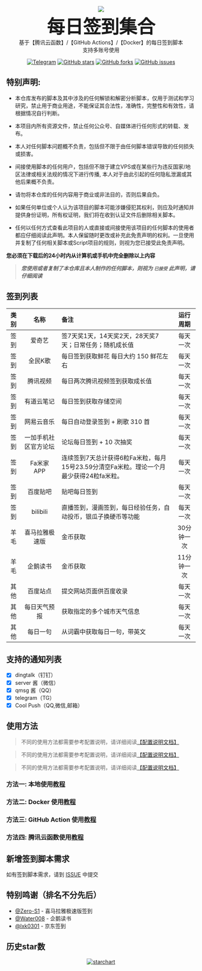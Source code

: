 <p align="center">
    <img src="https://socialify.git.ci/Sitoi/dailycheckin/image?description=1&font=Rokkitt&forks=1&issues=1&language=1&owner=1&pattern=Circuit%20Board&pulls=1&stargazers=1&theme=Dark"/>
    <br><strong><font size=10>每日签到集合</font></strong>
    <br>基于【腾讯云函数】/【GitHub Actions】/【Docker】的每日签到脚本
    <br>支持多账号使用
</p>

<p align="center">
    <a href="https://t.me/dailycheckin"><img src="https://img.shields.io/badge/Talk-Telegrame-brightgreen.svg?style=popout-square" alt="Telegram"></a>
    <a href="https://github.com/Sitoi/dailycheckin/stargazers"><img src="https://img.shields.io/github/stars/Sitoi/dailycheckin.svg?style=popout-square" alt="GitHub stars"></a>
    <a href="https://github.com/Sitoi/dailycheckin/network/members"><img src="https://img.shields.io/github/forks/Sitoi/dailycheckin.svg?style=popout-square" alt="GitHub forks"></a>
    <a href="https://github.com/Sitoi/dailycheckin/issues"><img src="https://img.shields.io/github/issues/Sitoi/dailycheckin.svg?style=popout-square" alt="GitHub issues"></a>
</p>

## 特别声明:

- 本仓库发布的脚本及其中涉及的任何解锁和解密分析脚本，仅用于测试和学习研究，禁止用于商业用途，不能保证其合法性，准确性，完整性和有效性，请根据情况自行判断。

- 本项目内所有资源文件，禁止任何公众号、自媒体进行任何形式的转载、发布。

- 本人对任何脚本问题概不负责，包括但不限于由任何脚本错误导致的任何损失或损害。

- 间接使用脚本的任何用户，包括但不限于建立VPS或在某些行为违反国家/地区法律或相关法规的情况下进行传播, 本人对于由此引起的任何隐私泄漏或其他后果概不负责。

- 请勿将本仓库的任何内容用于商业或非法目的，否则后果自负。

- 如果任何单位或个人认为该项目的脚本可能涉嫌侵犯其权利，则应及时通知并提供身份证明，所有权证明，我们将在收到认证文件后删除相关脚本。

- 任何以任何方式查看此项目的人或直接或间接使用该项目的任何脚本的使用者都应仔细阅读此声明。本人保留随时更改或补充此免责声明的权利。一旦使用并复制了任何相关脚本或Script项目的规则，则视为您已接受此免责声明。

**您必须在下载后的24小时内从计算机或手机中完全删除以上内容**

> ***您使用或者复制了本仓库且本人制作的任何脚本，则视为 `已接受` 此声明，请仔细阅读***

## 签到列表

|类别|名称|备注|运行周期|
|:---:|:---:|:---|:---:|
|签到|爱奇艺|签7天奖1天，14天奖2天，28天奖7天；日常任务；随机成长值|每天一次|
|签到|全民K歌|每日签到获取鲜花 每日大约 150 鲜花左右|每天一次|
|签到|腾讯视频|每日两次腾讯视频签到获取成长值|每天一次|
|签到|有道云笔记|每日签到获取存储空间|每天一次|
|签到|网易云音乐|每日自动登录签到 + 刷歌 310 首|每天一次|
|签到|一加手机社区官方论坛|论坛每日签到 + 10 次抽奖|每天一次|
|签到|Fa米家 APP|连续签到7天总计获得6粒Fa米粒，每月15号23.59分清空Fa米粒。理论一个月最少获得24粒fa米粒。|每天一次|
|签到|百度贴吧|贴吧每日签到|每天一次|
|签到|bilibili|直播签到，漫画签到，每日经验任务，自动投币，银瓜子换硬币等功能|每天一次|
|羊毛|喜马拉雅极速版|金币获取|30分钟一次|
|羊毛|企鹅读书|金币获取|11分钟一次|
|其他|百度站点|提交网站页面供百度收录|每天一次|
|其他|每日天气预报|获取指定的多个城市天气信息|每天一次|
|其他|每日一句|从词霸中获取每日一句，带英文|每天一次|

## 支持的通知列表

- [x] dingtalk（钉钉）
- [x] server 酱（微信）
- [x] qmsg 酱（QQ）
- [x] telegram（TG）
- [x] Cool Push（QQ,微信,邮箱）

## 使用方法

> 不同的使用方法都需要参考配置说明，请详细阅读[【配置说明文档】](https://github.com/Sitoi/dailycheckin/blob/main/docs/settings.md)

> 不同的使用方法都需要参考配置说明，请详细阅读[【配置说明文档】](https://github.com/Sitoi/dailycheckin/blob/main/docs/settings.md)

> 不同的使用方法都需要参考配置说明，请详细阅读[【配置说明文档】](https://github.com/Sitoi/dailycheckin/blob/main/docs/settings.md)

### 方法一: 本地使用[教程](https://github.com/Sitoi/dailycheckin/blob/main/docs/local.md)

### 方法二: Docker 使用[教程](https://github.com/Sitoi/dailycheckin/blob/main/docs/docker.md)

### 方法三: GitHub Action 使用[教程](https://github.com/Sitoi/dailycheckin/blob/main/docs/github-actions.md)

### 方法四: 腾讯云函数使用[教程](https://github.com/Sitoi/dailycheckin/blob/main/docs/tencent-scf.md)

## 新增签到脚本需求

如有签到脚本需求，请到 [ISSUE](https://github.com/Sitoi/dailycheckin/issues/new/choose) 中提交

## 特别鸣谢（排名不分先后）

- [@Zero-S1](https://github.com/Zero-S1/xmly_speed) - 喜马拉雅极速版签到
- [@Water008](https://github.com/Water008/qqread) - 企鹅读书
- [@lxk0301](https://github.com/lxk0301/jd_scripts) - 京东签到

## 历史star数

<p align="center">
    <a href="https://starchart.cc/Sitoi/dailycheckin"><img src="https://starchart.cc/Sitoi/dailycheckin.svg" alt="starchart"></a>
</p>
